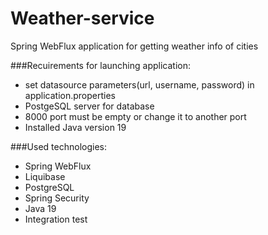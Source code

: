 # Weather-service
Spring WebFlux application for getting weather info of cities

###Recuirements for launching application:
- set datasource parameters(url, username, password) in application.properties
- PostgeSQL server for database
- 8000 port must be empty or change it to another port
- Installed Java version 19

###Used technologies:
- Spring WebFlux
- Liquibase
- PostgreSQL
- Spring Security
- Java 19
- Integration test
